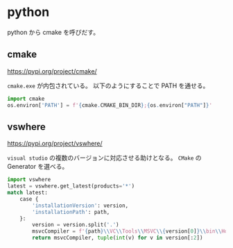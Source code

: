 # python

python から cmake を呼びだす。

## cmake

<https://pypi.org/project/cmake/>

`cmake.exe` が内包されている。
以下のようにすることで PATH を通せる。

```python
import cmake
os.environ['PATH'] = f'{cmake.CMAKE_BIN_DIR};{os.environ["PATH"]}'
```

## vswhere

<https://pypi.org/project/vswhere/>

`visual studio` の複数のバージョンに対応させる助けとなる。
`CMake` の Generator を選べる。

```python
import vswhere
latest = vswhere.get_latest(products='*')
match latest:
    case {
        'installationVersion': version,
        'installationPath': path,
    }:
        version = version.split('.')
        msvcCompiler = f'{path}\\VC\\Tools\\MSVC\\{version[0]}\\bin\\HostX64\\x64\\cl.exe'
        return msvcCompiler, tuple(int(v) for v in version[:2])
```

